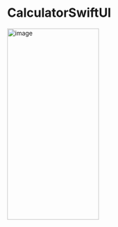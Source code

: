 # CalculatorSwiftUI

<img width="211" height="438" alt="image" src="https://github.com/user-attachments/assets/c0b977e2-41a9-4483-809a-0b084dd7614e" />
